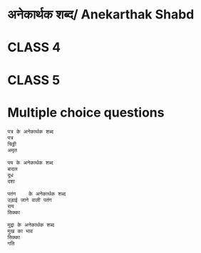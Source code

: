 
# अनेकार्थक शब्द/ Anekarthak Shabd

# CLASS 4




# CLASS 5



# Multiple choice questions

```
पत्र के अनेकार्थक शब्द 
पत्र 
चिट्ठी
अमृत 

पय के अनेकार्थक शब्द 
बादल
दूध
दशा 

पतंग	के अनेकार्थक शब्द 
उड़ाई जाने वाली पतंग
राय
सिक्का 

मुद्रा के अनेकार्थक शब्द 
मुख का भाव
सिक्का
गति 
``` 

